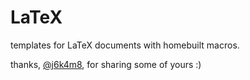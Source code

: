 # LaTeX
templates for LaTeX documents with homebuilt macros.


thanks, [@j6k4m8](http://github.com/j6k4m8), for sharing some of yours :)
